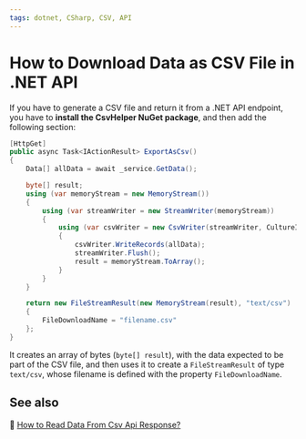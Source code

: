 ```yaml
---
tags: dotnet, CSharp, CSV, API
---
```


# How to Download Data as CSV File in .NET API

If you have to generate a CSV file and return it from a .NET API endpoint, you have to **install the CsvHelper NuGet package**, and then add the following section:

```cs
[HttpGet]
public async Task<IActionResult> ExportAsCsv()
{
    Data[] allData = await _service.GetData();

    byte[] result;
    using (var memoryStream = new MemoryStream())
    {
        using (var streamWriter = new StreamWriter(memoryStream))
        {
            using (var csvWriter = new CsvWriter(streamWriter, CultureInfo.InvariantCulture))
            {
                csvWriter.WriteRecords(allData);
                streamWriter.Flush();
                result = memoryStream.ToArray();
            }
        }
    }

    return new FileStreamResult(new MemoryStream(result), "text/csv")
    {
        FileDownloadName = "filename.csv"
    };
}
```

It creates an array of bytes (`byte[] result`), with the data expected to be part of the CSV file, and then uses it to create a `FileStreamResult` of type `text/csv`, whose filename is defined with the property `FileDownloadName`.

## See also

🔗 [How to Read Data From Csv Api Response?](https://notes.code4it.dev/how-to-read-data-from-csv-api-response/)
